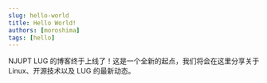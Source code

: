 ```yaml
---
slug: hello-world
title: Hello World!
authors: [moroshima]
tags: [hello]
---
```


NJUPT LUG 的博客终于上线了！这是一个全新的起点，我们将会在这里分享关于 Linux、开源技术以及 LUG 的最新动态。
